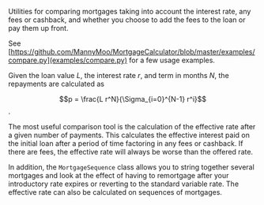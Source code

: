 Utilities for comparing mortgages taking into account the interest rate, any fees or cashback, and whether you choose to add the fees to the loan or pay them up front.

See [https://github.com/MannyMoo/MortgageCalculator/blob/master/examples/compare.py](examples/compare.py) for a few usage examples.

Given the loan value $L$, the interest rate $r$, and term in months $N$, the repayments are calculated as

$$p = \frac{L r^N}{\Sigma_{i=0}^{N-1} r^i}$$.

The most useful comparison tool is the calculation of the effective rate after a given number of payments. This calculates the effective interest paid on the initial loan after a period of time factoring in any fees or cashback. If there are fees, the effective rate will always be worse than the offered rate.

In addition, the `MortgageSequence` class allows you to string together several mortgages and look at the effect of having to remortgage after your introductory rate expires or reverting to the standard variable rate. The effective rate can also be calculated on sequences of mortgages.